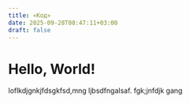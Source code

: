 ```yaml
---
title: «Код»
date: 2025-09-28T08:47:11+03:00
draft: false
---
```


# Hello, World!

loflkdjgnkjfdsgkfsd,mng ljbsdfngalsaf. fgk;jnfdjk gang 